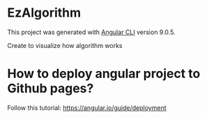 # EzAlgorithm

This project was generated with [Angular CLI](https://github.com/angular/angular-cli) version 9.0.5.

Create to visualize how algorithm works

# How to deploy angular project to Github pages?

Follow this tutorial: https://angular.io/guide/deployment
